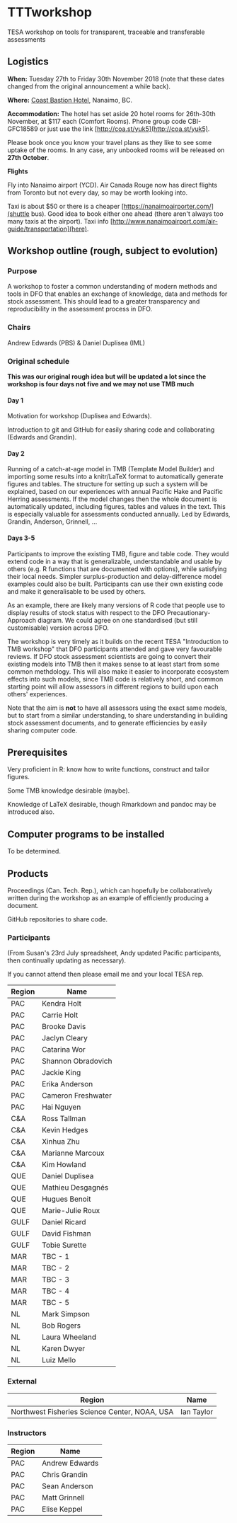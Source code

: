 # TTTworkshop
TESA workshop on tools for transparent, traceable and transferable assessments

## Logistics

**When:** Tuesday 27th to Friday 30th November 2018 (note that these dates changed from the original announcement a while back).

**Where:** [Coast Bastion Hotel](https://www.coasthotels.com/hotels/bc/nanaimo/coast-bastion-hotel/), Nanaimo, BC.  

**Accommodation:** 
The hotel has set aside 20 hotel rooms for 26th-30th November, at $117 each (Comfort Rooms).
Phone group code CBI-GFC18589 or just use the link [http://coa.st/yuk5](http://coa.st/yuk5).

Please book once you know your travel plans as they like to see some uptake of the rooms. In any case, any unbooked rooms will be released on **27th October**.

**Flights**

Fly into Nanaimo airport (YCD). Air Canada Rouge now has direct flights from Toronto but not every day, so may be worth looking into.

Taxi is about $50 or there is a cheaper [https://nanaimoairporter.com/](shuttle bus). Good idea to book either one ahead (there aren't always too many taxis at the airport). Taxi info [http://www.nanaimoairport.com/air-guide/transportation](here). 

## Workshop outline (rough, subject to evolution)

### Purpose
A workshop to foster a common understanding of modern methods and tools
in DFO that enables an exchange of knowledge, data and methods for stock
assessment. This should lead to a greater transparency and reproducibility in the assessment process in DFO.

### Chairs
Andrew Edwards (PBS) & Daniel Duplisea (IML)



### Original schedule

**This was our original rough idea but will be updated a lot since the workshop is four days not five and we may not use TMB much**

#### Day 1

Motivation for workshop (Duplisea and Edwards).

Introduction to git and GitHub for easily sharing code and collaborating (Edwards and Grandin).

#### Day 2

Running of a catch-at-age model in TMB (Template Model Builder) and
importing some results into a knitr/LaTeX format to automatically
generate figures and tables. The structure for setting up such a system
will be explained, based on our experiences with annual Pacific Hake and
Pacific Herring assessments. If the model changes then the whole document
is automatically updated, including figures, tables and values in the
text. This is especially valuable for assessments conducted annually.
Led by Edwards, Grandin, Anderson, Grinnell, ... 
 
#### Days 3-5

 Participants to improve the existing TMB, figure and table code. They
 would extend code in a way that is generalizable, understandable and
 usable by others (e.g. R functions that are documented with options),
 while satisfying their local needs. Simpler surplus-production and
 delay-difference model examples could also be built. Participants can use
 their own existing code and make it generalisable to be used by others.

 As an example, there are likely many versions of R code that people use
 to display results of stock status with respect to the DFO
 Precautionary-Approach diagram. We could agree on one standardised
 (but still customisable) version across DFO.

The workshop is very timely as it builds on the recent TESA "Introduction to TMB
workshop" that DFO participants attended and gave very favourable reviews.
If DFO stock assessment scientists are going to convert their existing models
into TMB then it makes sense to at least start from some common methdology. This
will also make it easier to incorporate ecosystem effects into such models,
since TMB code is relatively short, and common starting point will allow
assessors in different regions to build upon each others' experiences. 

Note that
the aim is **not** to have all assessors using the exact same models, but to start
from a similar understanding, to share understanding in building stock
assessment documents, and to generate efficiencies by easily sharing computer code.

## Prerequisites
Very proficient in R: know how to write functions, construct and tailor figures.

Some TMB knowledge desirable (maybe).

Knowledge of LaTeX desirable, though Rmarkdown and pandoc may be introduced also.

## Computer programs to be installed

To be determined.

## Products

Proceedings (Can. Tech. Rep.), which can hopefully be collaboratively written during the workshop as an example of efficiently producing a document.

GitHub repositories to share code.

### Participants

(From Susan's 23rd July spreadsheet, Andy updated Pacific participants, then continually updating as necessary).

If you cannot attend then please email me and your local TESA rep.

| Region | Name | 
| ------ | -----|
| PAC	| Kendra Holt |
| PAC	| Carrie Holt |
| PAC	| Brooke Davis |
| PAC	| Jaclyn Cleary |
| PAC   | Catarina Wor |
| PAC   | Shannon Obradovich |
| PAC   | Jackie King |
| PAC   | Erika Anderson |
| PAC   | Cameron Freshwater |
| PAC   | Hai Nguyen |
| C&A   | Ross Tallman |
| C&A   | Kevin Hedges |
| C&A   | Xinhua Zhu |
| C&A   | Marianne Marcoux |
| C&A   | Kim Howland |
| QUE   | Daniel Duplisea |
| QUE   | Mathieu Desgagnés |
| QUE   | Hugues Benoit |
| QUE   | Marie-Julie Roux |
| GULF  | Daniel Ricard |
| GULF  | David Fishman |
| GULF  | Tobie Surette |
| MAR   | TBC - 1 |
| MAR   | TBC - 2 |
| MAR   | TBC - 3 |
| MAR   | TBC - 4 |
| MAR   | TBC - 5 |
| NL    | Mark Simpson |
| NL    | Bob Rogers |
| NL    | Laura Wheeland |
| NL    | Karen Dwyer |
| NL    | Luiz Mello |

### External
| Region | Name | 
| ------ | -----|
| Northwest Fisheries Science Center, NOAA, USA | Ian Taylor|

### Instructors

| Region | Name | 
| ------ | -----|
| PAC	| Andrew Edwards |
| PAC	| Chris Grandin |
| PAC	| Sean Anderson |
| PAC	| Matt Grinnell |
| PAC   | Elise Keppel |

